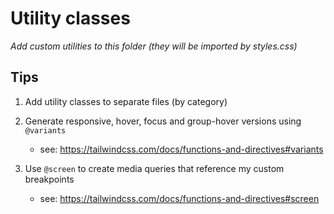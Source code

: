 # Utility classes

_Add custom utilities to this folder (they will be imported by styles.css)_

## Tips

1. Add utility classes to separate files (by category)

2. Generate responsive, hover, focus and group-hover versions using `@variants`

   * see: https://tailwindcss.com/docs/functions-and-directives#variants

3. Use `@screen` to create media queries that reference my custom breakpoints

   * see: https://tailwindcss.com/docs/functions-and-directives#screen
